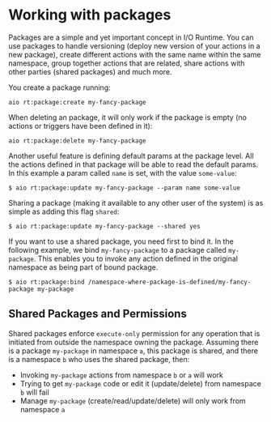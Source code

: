 # Working with packages

Packages are a simple and yet important concept in I/O Runtime. You can use packages to handle versioning (deploy new version of your actions in a new package), create different actions with the same name within the same namespace, group together actions that are related, share actions with other parties (shared packages) and much more.

You create a package running:
```
aio rt:package:create my-fancy-package 
```

When deleting an package, it will only work if the package is empty (no actions or triggers have been defined in it):
```
aio rt:package:delete my-fancy-package
```

Another useful feature is defining default params at the package level. All the actions defined in that package will be able to read the default params. In this example a param called `name` is set, with the value `some-value`:
```
$ aio rt:package:update my-fancy-package --param name some-value
```

Sharing a package (making it available to any other user of the system) is as simple as adding this flag `shared`:
```
$ aio rt:package:update my-fancy-package --shared yes
```

If you want to use a shared package, you need first to bind it. In the following example, we bind `my-fancy-package` to a package called `my-package`. This enables you to invoke any action defined in the original namespace as being part of bound package.
```
$ aio rt:package:bind /namespace-where-package-is-defined/my-fancy-package my-package
```

## Shared Packages and Permissions

Shared packages enforce `execute-only` permission for any operation that is initiated from outside the namespace owning the package. Assuming there is a package `my-package` in namespace `a`, this package is shared, and there is a namespace `b` who uses the shared package, then:
* Invoking `my-package` actions from namespace `b` or `a` will work
* Trying to get `my-package` code or edit it (update/delete) from namespace `b` will fail
* Manage `my-package` (create/read/update/delete) will only work from namespace `a`